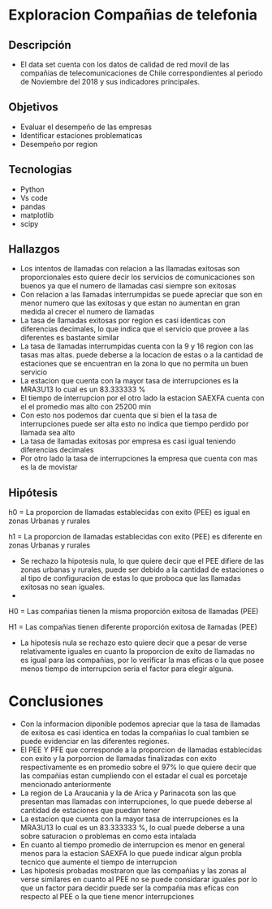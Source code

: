# Exploracion Compañias de telefonia
## Descripción
- El data set cuenta con los datos de calidad de red movil de las compañias de telecomunicaciones de Chile correspondientes al periodo de Noviembre del 2018 y sus indicadores principales.

## Objetivos
- Evaluar el desempeño de las empresas 
- Identificar estaciones problematicas
- Desempeño por region
## Tecnologias
- Python
- Vs code
- pandas
- matplotlib
- scipy

## Hallazgos
- Los intentos de llamadas  con relacion a las llamadas exitosas son proporcionales esto quiere decir los servicios de comunicaciones son buenos ya que el numero de llamadas casi siempre son exitosas
- Con relacion a las llamadas interrumpidas se puede apreciar que son en menor numero que las exitosas y que estan no aumentan en gran medida al crecer el numero de llamadas
- La tasa de llamadas exitosas por region es casi identicas con diferencias decimales, lo que indica que el servicio que provee a las diferentes es bastante similar 
- La tasa de llamadas interrumpidas cuenta con la 9 y 16 region con las tasas mas altas. puede deberse a la locacion de estas o a la cantidad de estaciones que se encuentran en la zona lo que no permita un buen servicio
- La estacion que cuenta con la mayor tasa de interrupciones es la MRA3U13 lo cual es un 83.333333 %
- El tiempo de interrupcion por el otro lado la estacion SAEXFA cuenta con el el promedio mas alto con 25200 min 
- Con esto nos podemos dar cuenta que si bien el la tasa de interrupciones puede ser alta esto no indica que tiempo perdido por llamada sea alto
- La tasa de llamadas exitosas por empresa es casi igual teniendo diferencias decimales
- Por otro lado la tasa de interrupciones la empresa que cuenta con mas es la de movistar

## Hipótesis
h0 = La proporcion de llamadas establecidas con exito (PEE) es igual en zonas Urbanas y rurales

h1 = La proporcion de llamadas establecidas con exito (PEE) es diferente en zonas Urbanas y rurales
- Se rechazo la hipotesis nula, lo que quiere decir que el PEE difiere de las zonas urbanas y rurales, puede ser debido a la cantidad de estaciones o al tipo de configuracion de estas lo que proboca que las llamadas exitosas no sean iguales.
-
H0 = Las compañias tienen la misma proporción exitosa de llamadas (PEE)

H1 = Las compañias  tienen diferente proporción exitosa de llamadas (PEE)
- La hipotesis nula se rechazo esto quiere decir que a pesar de verse relativamente iguales en cuanto la proporcion de exito de llamadas no es igual para las compañias, por lo verificar la mas eficas o la que posee menos tiempo de interrupcion seria el factor para elegir alguna.

# Conclusiones

- Con la informacion diponible podemos apreciar que la tasa de llamadas de exitosa es casi identica en todas la compañias lo cual tambien se puede evidenciar en las diferentes regiones.
- El PEE Y PFE que corresponde a la proporcion de llamadas establecidas con exito y la porporcion de llamadas finalizadas con exito respectivamente es en promedio sobre el 97% lo que quiere decir que las compañias estan cumpliendo con el estadar el cual es porcetaje mencionado anteriormente 
- La region de La Araucania y la de Arica y Parinacota son las que presentan mas llamadas con interrupciones, lo que puede deberse al cantidad de estaciones que puedan tener
- La estacion que cuenta con la mayor tasa de interrupciones es la MRA3U13 lo cual es un 83.333333 %, lo cual puede deberse a una sobre saturacion o problemas en como esta intalada
- En cuanto al tiempo promedio de interrupcion es menor en general menos para la estacion SAEXFA lo que puede indicar algun probla tecnico que aumente el tiempo de interrupcion
- Las hipotesis probadas mostraron que las compañias y las zonas al verse similares en cuanto al PEE no se puede considarar iguales por lo que un factor para decidir puede ser la compañia mas eficas con respecto al PEE o la que tiene menor interrupciones 
